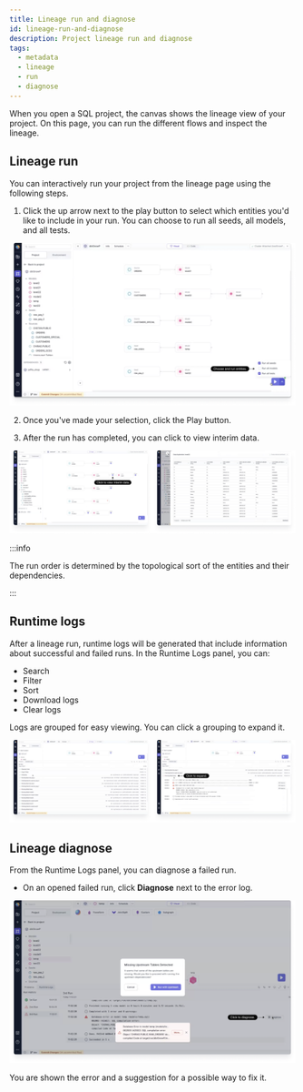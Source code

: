 ```yaml
---
title: Lineage run and diagnose
id: lineage-run-and-diagnose
description: Project lineage run and diagnose
tags:
  - metadata
  - lineage
  - run
  - diagnose
---
```


When you open a SQL project, the canvas shows the lineage view of your project. On this page, you can run the different flows and inspect the lineage.

## Lineage run

You can interactively run your project from the lineage page using the following steps.

1. Click the up arrow next to the play button to select which entities you'd like to include in your run. You can choose to run all seeds, all models, and all tests.

![Lineage View](img/lineage-choose-and-run.png)

2. Once you've made your selection, click the Play button.

3. After the run has completed, you can click to view interim data.

![View interim data](img/lineage-view-interim-data.png)

:::info

The run order is determined by the topological sort of the entities and their dependencies.

:::

## Runtime logs

After a lineage run, runtime logs will be generated that include information about successful and failed runs. In the Runtime Logs panel, you can:

- Search
- Filter
- Sort
- Download logs
- Clear logs

Logs are grouped for easy viewing. You can click a grouping to expand it.

![Lineage Search](img/lineage-group-and-expand.png)

## Lineage diagnose

From the Runtime Logs panel, you can diagnose a failed run.

- On an opened failed run, click **Diagnose** next to the error log.

![Lineage Search](img/lineage-diagnose.png)

You are shown the error and a suggestion for a possible way to fix it.
